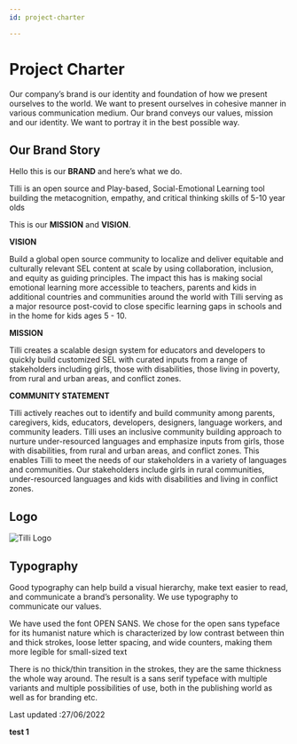 ```yaml
---
id: project-charter

---
```


# Project Charter

Our company’s brand is our identity and foundation of how we present ourselves to the world. We want to present ourselves in cohesive manner in various communication medium. Our brand conveys our values, mission and our identity. We want to portray it in the best possible way.

## Our Brand Story

Hello this is our **BRAND** and here’s what we do.

Tilli  is an open source and Play-based, Social-Emotional Learning tool building the metacognition, empathy, and critical thinking skills of 5-10 year olds

This is our **MISSION** and **VISION**.

**VISION**

Build a global open source community to localize and deliver equitable and culturally relevant SEL content at scale by using collaboration, inclusion, and equity as guiding principles. The impact this has is making social emotional learning more accessible to teachers, parents and kids in additional countries and communities around the world with Tilli serving as a major resource post-covid to close specific learning gaps in schools and in the home for kids ages 5 - 10.

**MISSION**

Tilli creates a scalable design system for educators and developers to quickly build customized SEL with curated inputs from a range of stakeholders including girls, those with disabilities, those living in poverty, from rural and urban areas, and conflict zones.

**COMMUNITY STATEMENT**

Tilli actively reaches out to identify and build community among parents, caregivers, kids, educators, developers, designers, language workers, and community leaders. Tilli uses an inclusive community building approach to nurture under-resourced languages and emphasize inputs from girls, those with disabilities, from rural and urban areas, and conflict zones. This enables Tilli to meet the needs of our stakeholders in a variety of languages and communities. Our stakeholders include girls in rural communities, under-resourced languages and kids with disabilities and living in conflict zones.

## Logo

![Tilli Logo](https://tilli.teqbahn.com/tilli/media/logos.ce9f7e7b.png "tilli logo")

## Typography

Good typography can help build a visual hierarchy, make text easier to read, and communicate a brand’s personality. We use typography to communicate our values.

We have used the font OPEN SANS. We chose for the open sans typeface for its humanist nature which is characterized by low contrast between thin and thick strokes, loose letter spacing, and wide counters, making them more legible for small-sized text

There is no thick/thin transition in the strokes, they are the same thickness the whole way around. The result is a sans serif typeface with multiple variants and multiple possibilities of use, both in the publishing world as well as for branding etc.


Last updated :27/06/2022

**test 1**

